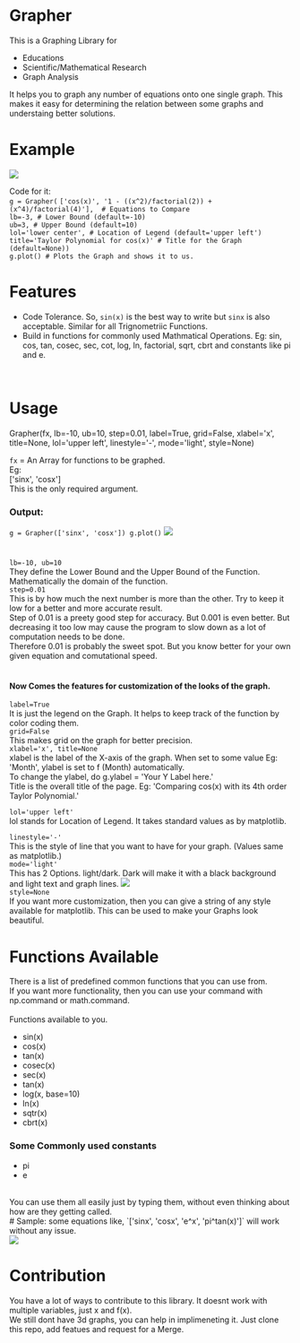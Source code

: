 # Grapher

This is a Graphing Library for
- Educations
- Scientific/Mathematical Research
- Graph Analysis

It helps you to graph any number of equations onto one single graph. This makes it easy for determining the relation between some graphs and understaing better solutions.

# Example
<img src="https://i.imgur.com/t4NX73q.png">

Code for it:<br>
`g = Grapher(`
`['cos(x)', '1 - ((x^2)/factorial(2)) + (x^4)/factorial(4)'],  # Equations to Compare`<br>
`lb=-3, # Lower Bound (default=-10)`<br>
`ub=3, # Upper Bound (default=10)`<br>
`lol='lower center', # Location of Legend (default='upper left')`<br>
`title='Taylor Polynomial for cos(x)' # Title for the Graph (default=None))`<br>
`g.plot() # Plots the Graph and shows it to us.`<br>

# Features
- Code Tolerance. So, `sin(x)` is the best way to write but `sinx` is also acceptable. Similar for all Trignometriic Functions.
- Build in functions for commonly used Mathmatical Operations. Eg: sin, cos, tan, cosec, sec, cot, log, ln, factorial, sqrt, cbrt and constants like pi and e.

<br>

# Usage

Grapher(fx, lb=-10, ub=10, step=0.01, label=True, grid=False, xlabel='x', title=None, lol='upper left', linestyle='-', mode='light', style=None)

`fx` = An Array for functions to be graphed.<br>
Eg:<br>
['sinx', 'cosx']<br>
This is the only required argument.
### Output:
`
g = Grapher(['sinx', 'cosx'])
g.plot()
`
<img src="https://i.imgur.com/jFuA5Oq.png">
#
`lb=-10, ub=10`<br>
They define the Lower Bound and the Upper Bound of the Function. Mathematically the domain of the function.
<br>
`step=0.01`<br>
This is by how much the next number is more than the other. Try to keep it low for a better and more accurate result. <br>
Step of 0.01 is a preety good step for accuracy. But 0.001 is even better. But decreasing it too low may cause the program to slow down as a lot of computation needs to be done.<br>
Therefore 0.01 is probably the sweet spot. But you know better for your own given equation and comutational speed.
<br><br>
#### Now Comes the features for customization of the looks of the graph.
`label=True`<br>
It is just the legend on the Graph. It helps to keep track of the function by color coding them.
<br>
`grid=False`<br>
This makes grid on the graph for better precision.
<br>
`xlabel='x', title=None`<br>
xlabel is the label of the X-axis of the graph. When set to some value Eg: 'Month', ylabel is set to f (Month) automatically.<br>
To change the ylabel, do g.ylabel = 'Your Y Label here.'
<br>
Title is the overall title of the page. Eg: 'Comparing cos(x) with its 4th order Taylor Polynomial.'
<br>

`lol='upper left'`<br>
lol stands for Location of Legend. It takes standard values as by matplotlib.
<br>

`linestyle='-'`<br>
This is the style of line that you want to have for your graph. (Values same as matplotlib.)
<br>
`mode='light'`<br>
This has 2 Options. light/dark. Dark will make it with a black background and light text and graph lines.
<img src="https://i.imgur.com/a00YFpx.png">
<br>
`style=None`<br>
If you want more customization, then you can give a string of any style available for matplotlib. This can be used to make your Graphs look beautiful.
<br>

# Functions Available
There is a list of predefined common functions that you can use from.<br>
If you want more functionality, then you can use your command with np.command or math.command.<br>
<br>
Functions available to you.
- sin(x)
- cos(x)
- tan(x)
- cosec(x)
- sec(x)
- tan(x)
- log(x, base=10)
- ln(x)
- sqtr(x)
- cbrt(x)
### Some Commonly used constants
- pi
- e
<br>
You can use them all easily just by typing them, without even thinking about how are they getting called.
<br>
# Sample:
some equations like, `['sinx', 'cosx', 'e^x', 'pi^tan(x)']` will work without any issue.
<br>
<img src="https://i.imgur.com/Ii8Cj7K.png">

# Contribution
You have a lot of ways to contribute to this library. It doesnt work with multiple variables, just x and f(x).<br>
We still dont have 3d graphs, you can help in implimeneting it. Just clone this repo, add featues and request for a Merge.<br>


